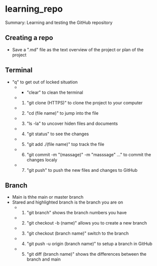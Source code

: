 # learning_repo
Summary: Learning and testing the GitHub repository

## Creating a repo
   - Save a ".md" file as the text overview of the project or plan of the project

## Terminal
- "q" to get out of locked situation
   - * "clear" to clean the terminal
   - 1. "git clone (HTTPS)" to clone the project to your computer
   - 2. "cd (file name)" to jump into the file
   - 3. "ls -la" to uncover hiden files and documents
   - 4. "git status" to see the changes
   - 5. "git add ./(file name)" top track the file
   - 6. "git commit -m "(massage)" -m "masssage" ..." to commit the changes localy
   - 7. "git push" to push the new files and changes to GitHub

## Branch
- Main is thhe main or master branch
- Stared and highlighted branch is the branch you are on
   - 1. "git branch" shows the branch numbers you have
   - 2. "git checkout -b (name)" allows you to create a new branch 
   - 3. "git checkout (branch name)" switch to the branch
   - 4. "git push -u origin (branch name)" to setup a branch in GitHub
   - 5. "git diff (branch name)" shows the differences between the branch and main     